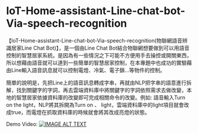 # IoT-Home-assistant-Line-chat-bot-Via-speech-recognition

  【IoT-Home-assistant-Line-chat-bot-Via-speech-recognition(物聯網語音辨識居家Line Chat Bot)】，是一個由Line Chat Bot結合物聯網想要做到可以用語音控制的智慧居家系統。是因為有一些情況之下可能不方便用手去操控或開關東西，所以想藉由語音就可以達到一些簡單的智慧居家控制，在本專題中也成功的實驗藉由Line輸入語音訊息就可以控制電燈、冷氣、電子鎖…等物件的控制。

  簡單的說明是，先把Line上的語音訊息轉成字串，再就由NLP把字串的語意進行拆解，找到關鍵字的字詞，再去雲端資料庫中將關鍵字的字詞依照需求去做改變，本地的智慧居家依據資料庫的改變即可完成相關命令的改變。例如: 語音輸入Turn on the light，NLP將其拆開為Turn on 、 light，雲端資料庫中的light項目就會改成true，而電燈在抓取資料庫的時候就會將其改成亮燈的狀態。


Demo Video:
[![IMAGE ALT TEXT](http://img.youtube.com/vi/oalzh-NQI7Q/0.jpg)](https://www.youtube.com/watch?v=oalzh-NQI7Q "IoT-Home-assistant-Line-chat-bot-Via-speech-recognition Demo Video")
